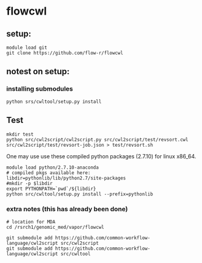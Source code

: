 # flowcwl

## setup:

```
module load git
git clone https://github.com/flow-r/flowcwl
```

## notest on setup:


### installing submodules 


```
python srs/cwltool/setup.py install
```



## Test

```
mkdir test
python src/cwl2script/cwl2script.py src/cwl2script/test/revsort.cwl src/cwl2script/test/revsort-job.json > test/revsort.sh
```

One may use use these compiled python packages (2.7.10) for linux x86_64.

```
module load python/2.7.10-anaconda
# compiled pkgs available here:
libdir=pythonlib/lib/python2.7/site-packages
#mkdir -p $libdir
export PYTHONPATH=`pwd`/${libdir}
python src/cwltool/setup.py install --prefix=pythonlib
```

### extra notes (this has already been done)

```
# location for MDA
cd /rsrch1/genomic_med/vapor/flowcwl

git submodule add https://github.com/common-workflow-language/cwl2script src/cwl2script
git submodule add https://github.com/common-workflow-language/cwl2script src/cwltool
````
